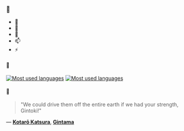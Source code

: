 ### 👋

- 🔭
- 🌱
- 💬
- 📫
- ⚡

#### 🧏

[![Most used languages](https://github-readme-stats-aynah.vercel.app/api/top-langs/?username=aynh&theme=solarized-dark&langs_count=6&layout=compact&hide_title=true)](https://github.com/anuraghazra/github-readme-stats#gh-dark-mode-only)
[![Most used languages](https://github-readme-stats-aynah.vercel.app/api/top-langs/?username=aynh&theme=solarized-light&langs_count=6&layout=compact&hide_title=true)](https://github.com/anuraghazra/github-readme-stats#gh-light-mode-only)

#### 💬

> "We could drive them off the entire earth if we had your strength, Gintoki!"

&mdash; [**Kotarō Katsura**](https://myanimelist.net/character.php?q=Kotar%C5%8D%20Katsura&cat=character), [**Gintama**](https://myanimelist.net/search/all?q=Gintama&cat=all)

